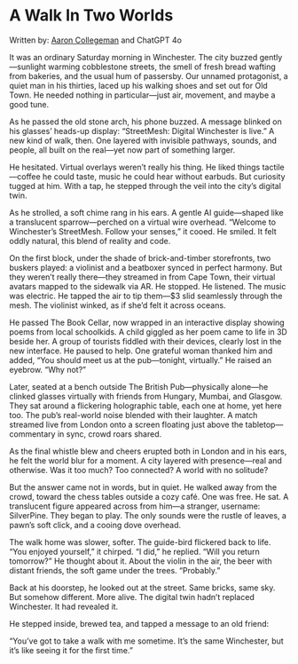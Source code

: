 # A Walk In Two Worlds

Written by: [Aaron Collegeman](https://github.com/collegeman) and ChatGPT 4o

It was an ordinary Saturday morning in Winchester. The city buzzed gently—sunlight warming cobblestone streets, the smell of fresh bread wafting from bakeries, and the usual hum of passersby. Our unnamed protagonist, a quiet man in his thirties, laced up his walking shoes and set out for Old Town. He needed nothing in particular—just air, movement, and maybe a good tune.

As he passed the old stone arch, his phone buzzed. A message blinked on his glasses’ heads-up display: “StreetMesh: Digital Winchester is live.”
A new kind of walk, then. One layered with invisible pathways, sounds, and people, all built on the real—yet now part of something larger.

He hesitated. Virtual overlays weren’t really his thing. He liked things tactile—coffee he could taste, music he could hear without earbuds. But curiosity tugged at him. With a tap, he stepped through the veil into the city’s digital twin.

As he strolled, a soft chime rang in his ears. A gentle AI guide—shaped like a translucent sparrow—perched on a virtual wire overhead. “Welcome to Winchester’s StreetMesh. Follow your senses,” it cooed.
He smiled. It felt oddly natural, this blend of reality and code.

On the first block, under the shade of brick-and-timber storefronts, two buskers played: a violinist and a beatboxer synced in perfect harmony. But they weren’t really there—they streamed in from Cape Town, their virtual avatars mapped to the sidewalk via AR.
He stopped. He listened. The music was electric. He tapped the air to tip them—$3 slid seamlessly through the mesh. The violinist winked, as if she’d felt it across oceans.

He passed The Book Cellar, now wrapped in an interactive display showing poems from local schoolkids. A child giggled as her poem came to life in 3D beside her. A group of tourists fiddled with their devices, clearly lost in the new interface.
He paused to help. One grateful woman thanked him and added, “You should meet us at the pub—tonight, virtually.”
He raised an eyebrow. “Why not?”

Later, seated at a bench outside The British Pub—physically alone—he clinked glasses virtually with friends from Hungary, Mumbai, and Glasgow. They sat around a flickering holographic table, each one at home, yet here too.
The pub’s real-world noise blended with their laughter. A match streamed live from London onto a screen floating just above the tabletop—commentary in sync, crowd roars shared.

As the final whistle blew and cheers erupted both in London and in his ears, he felt the world blur for a moment. A city layered with presence—real and otherwise. Was it too much? Too connected? A world with no solitude?

But the answer came not in words, but in quiet.
He walked away from the crowd, toward the chess tables outside a cozy café. One was free. He sat. A translucent figure appeared across from him—a stranger, username: SilverPine.
They began to play. The only sounds were the rustle of leaves, a pawn’s soft click, and a cooing dove overhead.

The walk home was slower, softer. The guide-bird flickered back to life.
“You enjoyed yourself,” it chirped.
“I did,” he replied.
“Will you return tomorrow?”
He thought about it. About the violin in the air, the beer with distant friends, the soft game under the trees.
“Probably.”

Back at his doorstep, he looked out at the street. Same bricks, same sky. But somehow different. More alive.
The digital twin hadn’t replaced Winchester. It had revealed it.

He stepped inside, brewed tea, and tapped a message to an old friend:

“You’ve got to take a walk with me sometime. It’s the same Winchester, but it’s like seeing it for the first time.”


